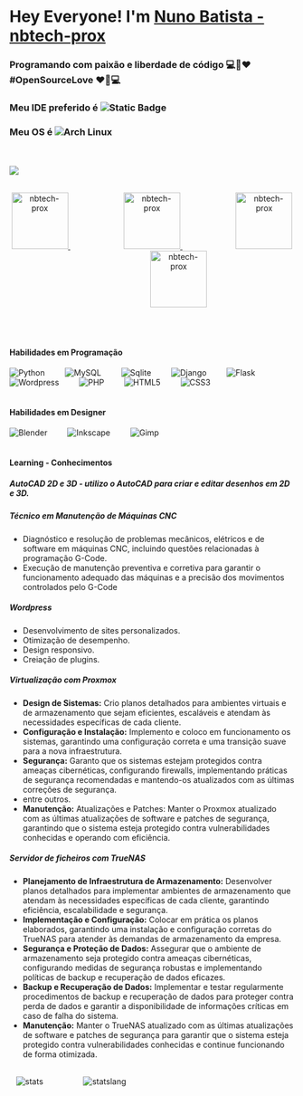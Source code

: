 # Hey Everyone! I'm [Nuno Batista - nbtech-prox](https://github.com/nbtech-prox)
### Programando com paixão e liberdade de código 💻🌟❤️ #OpenSourceLove ❤️🌟💻
### Meu IDE preferido é ![Static Badge](https://img.shields.io/badge/Zed-editor?style=flat-square&logo=zedindustries&logoColor=white&labelColor=blue&color=blue)
### Meu OS é ![Arch Linux](https://img.shields.io/badge/Arch_Linux-1793D1?style=flat-square&logo=arch-linux&logoColor=white)
<br><br>
![](https://github.com/amandewatnitrr/amandewatnitrr/blob/main/header_.png)
<br><br>
<p align="center">
<a href="https://github.com/nbtech-prox">
  <img alt="nbtech-prox" width="100px" src="https://img.shields.io/badge/GitHub-100000?style=for-the-badge&logo=github&logoColor=white" />
</a>
&nbsp;&nbsp;&nbsp;&nbsp;&nbsp;&nbsp;&nbsp;&nbsp;&nbsp;&nbsp;&nbsp;&nbsp;&nbsp;&nbsp;&nbsp;&nbsp;&nbsp;&nbsp;&nbsp;&nbsp;&nbsp;&nbsp;&nbsp;
<a href="https://www.facebook.com/NBon.informatica">
  <img alt="nbtech-prox" width="100px" src="https://img.shields.io/badge/Facebook-1877F2?style=for-the-badge&logo=facebook&logoColor=white" />
</a>
&nbsp;&nbsp;&nbsp;&nbsp;&nbsp;&nbsp;&nbsp;&nbsp;&nbsp;&nbsp;&nbsp;&nbsp;&nbsp;&nbsp;&nbsp;&nbsp;&nbsp;&nbsp;&nbsp;&nbsp;&nbsp;&nbsp;&nbsp;
<a href="https://www.instagram.com/nbon.informatica/">
  <img alt="nbtech-prox" width="100px" src="https://img.shields.io/badge/Instagram-E4405F?style=for-the-badge&logo=instagram&logoColor=white" />
</a>
&nbsp;&nbsp;&nbsp;&nbsp;&nbsp;&nbsp;&nbsp;&nbsp;&nbsp;&nbsp;&nbsp;&nbsp;&nbsp;&nbsp;&nbsp;&nbsp;&nbsp;&nbsp;&nbsp;&nbsp;&nbsp;&nbsp;&nbsp;  
<a href="https://www.tiktok.com/@nuno.batista27">
  <img alt="nbtech-prox" width="100px" src="https://img.shields.io/badge/TikTok-000000?style=for-the-badge&logo=tiktok&logoColor=white" />
</a>
</p>
<br><br>

#### Habilidades em Programação

![Python](https://img.shields.io/badge/Python-3776AB?style=flat-square&logo=Python&logoColor=white)
&nbsp;&nbsp;&nbsp;&nbsp;&nbsp;&nbsp;&nbsp;
![MySQL](https://img.shields.io/badge/MySQL-4479A1?style=flat-square&logo=MySQL&logoColor=white)
&nbsp;&nbsp;&nbsp;&nbsp;&nbsp;&nbsp;&nbsp;
![Sqlite](https://img.shields.io/badge/SQLite-07405E?style=flat-square&logo=sqlite&logoColor=white)
&nbsp;&nbsp;&nbsp;&nbsp;&nbsp;&nbsp;&nbsp;
![Django](https://img.shields.io/badge/Django-092E20?style=flat-square&logo=django&logoColor=white)
&nbsp;&nbsp;&nbsp;&nbsp;&nbsp;&nbsp;&nbsp;
![Flask](https://img.shields.io/badge/Flask-000000?style=flat-square&logo=flask&logoColor=white)
&nbsp;&nbsp;&nbsp;&nbsp;&nbsp;&nbsp;&nbsp;
![Wordpress](https://img.shields.io/badge/Wordpress-21759B?style=flat-square&logo=wordpress&logoColor=white)
&nbsp;&nbsp;&nbsp;&nbsp;&nbsp;&nbsp;&nbsp;
![PHP](https://img.shields.io/badge/PHP-777BB4?style=flat-square&logo=php&logoColor=white)
&nbsp;&nbsp;&nbsp;&nbsp;&nbsp;&nbsp;&nbsp;
![HTML5](https://img.shields.io/badge/HTML5-E34F26?style=flat-square&logo=HTML5&logoColor=white)
&nbsp;&nbsp;&nbsp;&nbsp;&nbsp;&nbsp;&nbsp;
![CSS3](https://img.shields.io/badge/CSS3-1572B6?style=flat-square&logo=CSS3&logoColor=white)
<br><br>

#### Habilidades em Designer

![Blender](https://img.shields.io/badge/blender-%23F5792A.svg?style=flat-square&logo=blender&logoColor=white)
&nbsp;&nbsp;&nbsp;&nbsp;&nbsp;&nbsp;&nbsp;
![Inkscape](https://img.shields.io/badge/Inkscape-000000?style=flat-square&logo=Inkscape&logoColor=white)
&nbsp;&nbsp;&nbsp;&nbsp;&nbsp;&nbsp;&nbsp;
![Gimp](https://img.shields.io/badge/gimp-5C5543?style=flat-square&logo=gimp&logoColor=white)
<br><br>

#### Learning - Conhecimentos
##### AutoCAD 2D e 3D - utilizo o AutoCAD para criar e editar desenhos em 2D e 3D.
##### Técnico em Manutenção de Máquinas CNC
- Diagnóstico e resolução de problemas mecânicos, elétricos e de software em máquinas CNC, incluindo questões relacionadas à programação G-Code.
- Execução de manutenção preventiva e corretiva para garantir o funcionamento adequado das máquinas e a precisão dos movimentos controlados pelo G-Code
##### Wordpress
- Desenvolvimento de sites personalizados.
- Otimização de desempenho.
- Design responsivo.
- Creiação de plugins.
##### Virtualização com Proxmox
- **Design de Sistemas:** Crio planos detalhados para ambientes virtuais e de armazenamento que sejam eficientes, escaláveis e atendam às necessidades específicas de cada cliente.
- **Configuração e Instalação:** Implemento e coloco em funcionamento os sistemas, garantindo uma configuração correta e uma transição suave para a nova infraestrutura.
- **Segurança:** Garanto que os sistemas estejam protegidos contra ameaças cibernéticas, configurando firewalls, implementando práticas de segurança recomendadas e mantendo-os atualizados com as últimas correções de segurança.
- entre outros.
- **Manutenção:** Atualizações e Patches: Manter o Proxmox atualizado com as últimas atualizações de software e patches de segurança, garantindo que o sistema esteja protegido contra vulnerabilidades conhecidas e operando com eficiência.
##### Servidor de ficheiros com TrueNAS
- **Planejamento de Infraestrutura de Armazenamento:** Desenvolver planos detalhados para implementar ambientes de armazenamento que atendam às necessidades específicas de cada cliente, garantindo eficiência, escalabilidade e segurança.
- **Implementação e Configuração:** Colocar em prática os planos elaborados, garantindo uma instalação e configuração corretas do TrueNAS para atender às demandas de armazenamento da empresa.
- **Segurança e Proteção de Dados:** Assegurar que o ambiente de armazenamento seja protegido contra ameaças cibernéticas, configurando medidas de segurança robustas e implementando políticas de backup e recuperação de dados eficazes.
- **Backup e Recuperação de Dados:** Implementar e testar regularmente procedimentos de backup e recuperação de dados para proteger contra perda de dados e garantir a disponibilidade de informações críticas em caso de falha do sistema.
- **Manutenção:** Manter o TrueNAS atualizado com as últimas atualizações de software e patches de segurança para garantir que o sistema esteja protegido contra vulnerabilidades conhecidas e continue funcionando de forma otimizada.
<br><br>

&nbsp;&nbsp;
![stats](https://github-readme-stats.vercel.app/api?username=nbtech-prox&theme=blue-green) 
&nbsp;&nbsp;&nbsp;&nbsp;&nbsp;&nbsp;&nbsp;&nbsp;&nbsp;&nbsp;&nbsp;&nbsp;&nbsp;&nbsp;&nbsp;&nbsp;
![statslang](https://github-readme-stats.vercel.app/api/top-langs/?username=nbtech-prox&theme=blue-green)














